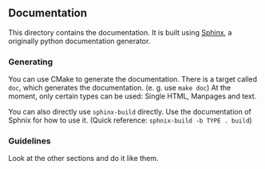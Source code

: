 ## Documentation

This directory contains the documentation. It is built using
[Sphinx](http://www.sphinx-doc.org/), a originally python documentation
generator.

### Generating

You can use CMake to generate the documentation. There is a target called
`doc`, which generates the documentation. (e. g. use `make doc`)
At the moment, only certain types can be used: Single HTML, Manpages and text.

You can also directly use `sphinx-build` directly. Use the documentation of
Sphnix for how to use it. (Quick reference: `sphnix-build -b TYPE . build`)

### Guidelines

Look at the other sections and do it like them.

